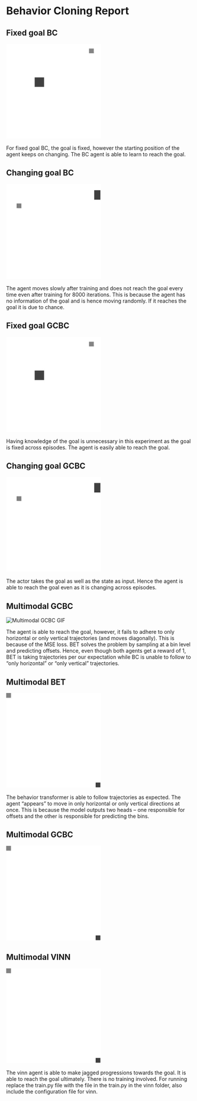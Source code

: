# Behavior Cloning Report

## Fixed goal BC

![Fixed goal BC GIF](fixed_goal_bc.gif)

For fixed goal BC, the goal is fixed, however the starting position of the agent keeps on changing. The BC agent is able to learn to reach the goal.

## Changing goal BC

![Changing goal BC GIF](changing_goal_gcbc.gif)

The agent moves slowly after training and does not reach the goal every time even after training for 8000 iterations. This is because the agent has no information of the goal and is hence moving randomly. If it reaches the goal it is due to chance.

## Fixed goal GCBC

![Fixed goal GCBC GIF](fixed_goal_bc.gif)

Having knowledge of the goal is unnecessary in this experiment as the goal is fixed across episodes. The agent is easily able to reach the goal.

## Changing goal GCBC

![Changing goal GCBC GIF](changing_goal_gcbc.gif)

The actor takes the goal as well as the state as input. Hence the agent is able to reach the goal even as it is changing across episodes.

## Multimodal GCBC

![Multimodal GCBC GIF](multimodal_bc.gif)

The agent is able to reach the goal, however, it fails to adhere to only horizontal or only vertical trajectories (and moves diagonally). This is because of the MSE loss. BET solves the problem by sampling at a bin level and predicting offsets. Hence, even though both agents get a reward of 1, BET is taking trajectories per our expectation while BC is unable to follow to “only horizontal” or “only vertical” trajectories.

## Multimodal BET

![Multimodal BET GIF](multimodal_bet.gif)

The behavior transformer is able to follow trajectories as expected. The agent “appears” to move in only horizontal or only vertical directions at once. This is because the model outputs two heads – one responsible for offsets and the other is responsible for predicting the bins.


## Multimodal GCBC

![Multimodal GCBC GIF](multimodal_gcbc.gif)

## Multimodal VINN

![Multimodal VINN GIF](multimodal_vinn.gif)

The vinn agent is able to make jagged progressions towards the goal. It is able to reach the goal ultimately. There is no training involved. For running replace the train.py file with the file in the train.py in the vinn folder, also include the configuration file for vinn.

